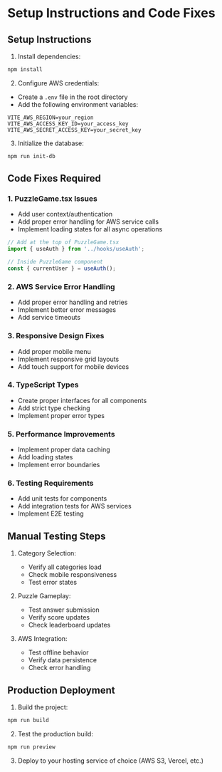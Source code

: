 # Setup Instructions and Code Fixes

## Setup Instructions

1. Install dependencies:
```bash
npm install
```

2. Configure AWS credentials:
- Create a `.env` file in the root directory
- Add the following environment variables:
```
VITE_AWS_REGION=your_region
VITE_AWS_ACCESS_KEY_ID=your_access_key
VITE_AWS_SECRET_ACCESS_KEY=your_secret_key
```

3. Initialize the database:
```bash
npm run init-db
```

## Code Fixes Required

### 1. PuzzleGame.tsx Issues
- Add user context/authentication
- Add proper error handling for AWS service calls
- Implement loading states for all async operations
```typescript
// Add at the top of PuzzleGame.tsx
import { useAuth } from '../hooks/useAuth';

// Inside PuzzleGame component
const { currentUser } = useAuth();
```

### 2. AWS Service Error Handling
- Add proper error handling and retries
- Implement better error messages
- Add service timeouts

### 3. Responsive Design Fixes
- Add proper mobile menu
- Implement responsive grid layouts
- Add touch support for mobile devices

### 4. TypeScript Types
- Create proper interfaces for all components
- Add strict type checking
- Implement proper error types

### 5. Performance Improvements
- Implement proper data caching
- Add loading states
- Implement error boundaries

### 6. Testing Requirements
- Add unit tests for components
- Add integration tests for AWS services
- Implement E2E testing

## Manual Testing Steps

1. Category Selection:
   - Verify all categories load
   - Check mobile responsiveness
   - Test error states

2. Puzzle Gameplay:
   - Test answer submission
   - Verify score updates
   - Check leaderboard updates

3. AWS Integration:
   - Test offline behavior
   - Verify data persistence
   - Check error handling

## Production Deployment

1. Build the project:
```bash
npm run build
```

2. Test the production build:
```bash
npm run preview
```

3. Deploy to your hosting service of choice (AWS S3, Vercel, etc.)